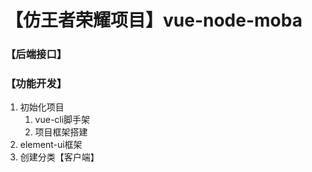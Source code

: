 # 【仿王者荣耀项目】vue-node-moba

### 【后端接口】

### 【功能开发】
1. 初始化项目
   1. vue-cli脚手架
   2. 项目框架搭建
2. element-ui框架
3. 创建分类【客户端】
  

